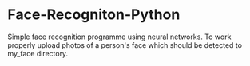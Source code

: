 # Face-Recogniton-Python
Simple face recognition programme using neural networks.
To work properly upload photos of a person's face which should be detected to my_face directory.
